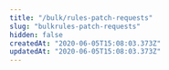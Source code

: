 ```yaml
---
title: "/bulk/rules-patch-requests"
slug: "bulkrules-patch-requests"
hidden: false
createdAt: "2020-06-05T15:08:03.373Z"
updatedAt: "2020-06-05T15:08:03.373Z"
---
```

